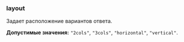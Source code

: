 ### layout

Задает расположение вариантов ответа.

<!-- props:start -->
**Допустимые значения:** `"2cols"`, `"3cols"`, `"horizontal"`, `"vertical"`.
<!-- props:end -->
